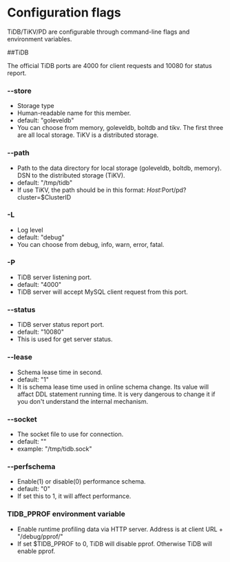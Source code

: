# Configuration flags

TiDB/TiKV/PD are configurable through command-line flags and environment variables.


##TiDB

The official TiDB ports are 4000 for client requests and 10080 for status report.

### --store
+ Storage type
+ Human-readable name for this member.
+ default: "goleveldb"
+ You can choose from memory, goleveldb, boltdb and tikv. The first three are all local storage. TiKV is a distributed storage.

### --path
+ Path to the data directory for local storage (goleveldb, boltdb, memory). DSN to the distributed storage (TiKV).
+ default: "/tmp/tidb"
+ If use TiKV, the path should be in this format: $Host:$Port/pd?cluster=$ClusterID

### -L
+ Log level
+ default: "debug"
+ You can choose from debug, info, warn, error, fatal.

### -P
+ TiDB server listening port.
+ default: "4000"
+ TiDB server will accept MySQL client request from this port.

### --status
+ TiDB server status report port.
+ default: "10080"
+ This is used for get server status.

### --lease
+ Schema lease time in second.
+ default: "1"
+ It is schema lease time used in online schema change. Its value will affact DDL statement running time. It is very dangerous to change it if you don't understand the internal mechanism.

### --socket
+ The socket file to use for connection.
+ default: ""
+ example: "/tmp/tidb.sock"

### --perfschema
+ Enable(1) or disable(0) performance schema.
+ default: "0"
+ If set this to 1, it will affect performance.

### TIDB_PPROF environment variable
+ Enable runtime profiling data via HTTP server. Address is at client URL + "/debug/pprof/"
+ If set $TIDB_PPROF to 0, TiDB will disable pprof. Otherwise TiDB will enable pprof.
